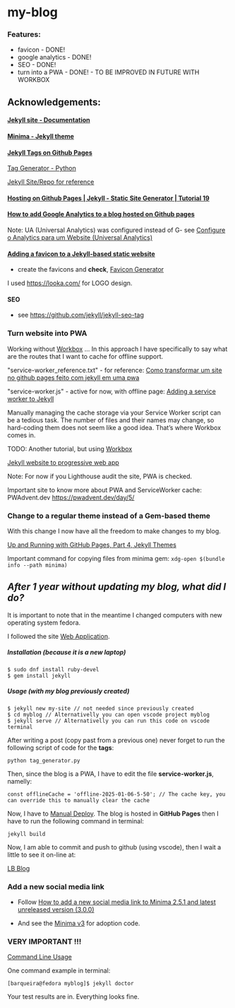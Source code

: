 # my-blog

### Features:

- favicon - DONE!
- google analytics - DONE!
- SEO - DONE!
- turn into a PWA - DONE! - TO BE IMPROVED IN FUTURE WITH WORKBOX


## Acknowledgements:

#### [Jekyll site - Documentation](https://jekyllrb.com/)

#### [Minima - Jekyll theme](https://github.com/jekyll/minima)

#### [Jekyll Tags on Github Pages](http://longqian.me/2017/02/09/github-jekyll-tag/)

[Tag Generator - Python](https://github.com/qian256/qian256.github.io/blob/master/tag_generator.py)

[Jekyll Site/Repo for reference](https://github.com/qian256/qian256.github.io)

#### [Hosting on Github Pages | Jekyll - Static Site Generator | Tutorial 19](https://www.youtube.com/watch?v=fqFjuX4VZmU)

#### [How to add Google Analytics to a blog hosted on Github pages](https://www.howtotechwriting.com/documentation%20tools/analytics/google%20analytics/documentation/2021/10/07/how-to-add-analytics-to-jekyll.html)

Note: UA (Universal Analytics) was configured instead of G-    see [Configure o Analytics para um Website (Universal Analytics)](https://support.google.com/analytics/answer/10269537?ref_topic=1009620)


#### [Adding a favicon to a Jekyll-based static website](https://ptc-it.de/add-favicon-to-mm-jekyll-site/)

- create the favicons and __check__, [Favicon Generator](https://realfavicongenerator.net/)

I used https://looka.com/ for LOGO design.


#### SEO 

- see https://github.com/jekyll/jekyll-seo-tag


### Turn website into PWA
Working without [Workbox](https://developers.google.com/web/tools/workbox) ... In this approach I have specifically to say what are the routes that I want to cache for offline support.

"service-worker_reference.txt" - for reference:
[Como transformar um site no github pages feito com jekyll em uma pwa](https://regino.dev/como-transformar-um-site-no-github-pages-feito-com-jekyll-em-uma-pwa/)

"service-worker.js" - active for now, with offline page:
[Adding a service worker to Jekyll](https://tosbourn.com/adding-service-worker-to-jekyll/)

Manually managing the cache storage via your Service Worker script can be a tedious task. The number of files and their names may change, so hard-coding them does not seem like a good idea. That’s where Workbox comes in.

TODO: Another tutorial, but using [Workbox](https://developers.google.com/web/tools/workbox)

[Jekyll website to progressive web app](https://svrooij.io/2022/01/29/jekyll-pwa/)

Note: For now if you Lighthouse audit the site, PWA is checked.

Important site to know more about PWA and ServiceWorker cache: PWAdvent.dev https://pwadvent.dev/day/5/


### Change to a regular theme instead of a Gem-based theme

With this change I now have all the freedom to make changes to my blog.   

[Up and Running with GitHub Pages, Part 4, Jekyll Themes](https://www.youtube.com/watch?v=8IgNO1HgCrk)

Important command for copying files from minima gem: ```xdg-open $(bundle info --path minima)``` 

## _After 1 year without updating my blog, what did I do?_

It is important to note that in the meantime I changed computers with new operating system fedora.  

I followed the site [Web Application](https://developer.fedoraproject.org/start/sw/web-app/jekyll.html).

##### Installation (because it is a new laptop)

```
$ sudo dnf install ruby-devel
$ gem install jekyll
```

##### Usage (with my blog previously created)

```
$ jekyll new my-site // not needed since previously created
$ cd myblog // Alternativelly you can open vscode project myblog
$ jekyll serve // Alternativelly you can run this code on vscode terminal
```

After writing a post (copy past from a previous one) never forget to run the following script of code for the __tags__:

```
python tag_generator.py
```

Then, since the blog is a PWA, I have to edit the file __service-worker.js__, namelly:
    
```
const offlineCache = 'offline-2025-01-06-5-50'; // The cache key, you can override this to manually clear the cache
```

Now, I have to [Manual Deploy](https://jekyllrb.com/docs/deployment/manual/). The blog is hosted in __GitHub Pages__ then I have to run the following command in terminal:

```
jekyll build
```

Now, I am able to commit and push to github (using vscode), then I wait a little to see it on-line at:

[LB Blog](https://lbarqueira.github.io/)

### Add a new social media link

- Follow [How to add a new social media link to Minima 2.5.1 and latest unreleased version (3.0.0)](https://blog.jakelee.co.uk/adding-new-social-media-link-to-minima/)

- And see the [Minima v3](https://github.com/jekyll/minima) for adoption code.


### VERY IMPORTANT !!!

[Command Line Usage](https://jekyllrb.com/docs/usage/)

One command example in terminal:

```
[barqueira@fedora myblog]$ jekyll doctor
```
Your test results are in. Everything looks fine.